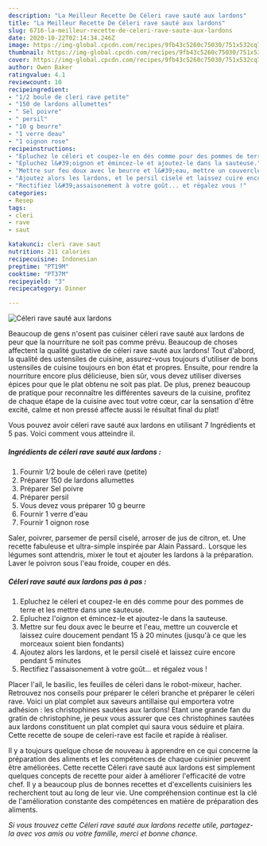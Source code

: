 ```yaml
---
description: "La Meilleur Recette De Céleri rave sauté aux lardons"
title: "La Meilleur Recette De Céleri rave sauté aux lardons"
slug: 6716-la-meilleur-recette-de-celeri-rave-saute-aux-lardons
date: 2020-10-22T02:14:34.246Z
image: https://img-global.cpcdn.com/recipes/9fb43c5260c75030/751x532cq70/celeri-rave-saute-aux-lardons-photo-principale-de-la-recette.jpg
thumbnail: https://img-global.cpcdn.com/recipes/9fb43c5260c75030/751x532cq70/celeri-rave-saute-aux-lardons-photo-principale-de-la-recette.jpg
cover: https://img-global.cpcdn.com/recipes/9fb43c5260c75030/751x532cq70/celeri-rave-saute-aux-lardons-photo-principale-de-la-recette.jpg
author: Owen Baker
ratingvalue: 4.1
reviewcount: 10
recipeingredient:
- "1/2 boule de cleri rave petite"
- "150 de lardons allumettes"
- " Sel poivre"
- " persil"
- "10 g beurre"
- "1 verre deau"
- "1 oignon rose"
recipeinstructions:
- "Epluchez le céleri et coupez-le en dés comme pour des pommes de terre et les mettre dans une sauteuse."
- "Epluchez l&#39;oignon et émincez-le et ajoutez-le dans la sauteuse."
- "Mettre sur feu doux avec le beurre et l&#39;eau, mettre un couvercle et laissez cuire doucement pendant 15 à 20 minutes (jusqu&#39;à ce que les morceaux soient bien fondants)"
- "Ajoutez alors les lardons, et le persil ciselé et laissez cuire encore pendant 5 minutes"
- "Rectifiez l&#39;assaisonement à votre goût... et régalez vous !"
categories:
- Resep
tags:
- cleri
- rave
- saut

katakunci: cleri rave saut 
nutrition: 211 calories
recipecuisine: Indonesian
preptime: "PT19M"
cooktime: "PT37M"
recipeyield: "3"
recipecategory: Dinner

---
```



![Céleri rave sauté aux lardons](https://img-global.cpcdn.com/recipes/9fb43c5260c75030/751x532cq70/celeri-rave-saute-aux-lardons-photo-principale-de-la-recette.jpg)

Beaucoup de gens n'osent pas cuisiner céleri rave sauté aux lardons de peur que la nourriture ne soit pas comme prévu. Beaucoup de choses affectent la qualité gustative de céleri rave sauté aux lardons! Tout d'abord, la qualité des ustensiles de cuisine, assurez-vous toujours d'utiliser de bons ustensiles de cuisine toujours en bon état et propres. Ensuite, pour rendre la nourriture encore plus délicieuse, bien sûr, vous devez utiliser diverses épices pour que le plat obtenu ne soit pas plat. De plus, prenez beaucoup de pratique pour reconnaître les différentes saveurs de la cuisine, profitez de chaque étape de la cuisine avec tout votre cœur, car la sensation d'être excité, calme et non pressé affecte aussi le résultat final du plat!

<!--inarticleads1-->

Vous pouvez avoir céleri rave sauté aux lardons en utilisant 7 Ingrédients et 5 pas. Voici comment vous atteindre il.

##### Ingrédients de céleri rave sauté aux lardons :

1. Fournir 1/2 boule de céleri rave (petite)
1. Préparer 150 de lardons allumettes
1. Préparer  Sel poivre
1. Préparer  persil
1. Vous devez vous préparer 10 g beurre
1. Fournir 1 verre d&#39;eau
1. Fournir 1 oignon rose


Saler, poivrer, parsemer de persil ciselé, arroser de jus de citron, et. Une recette fabuleuse et ultra-simple inspirée par Alain Passard.. Lorsque les légumes sont attendris, mixer le tout et ajouter les lardons à la préparation. Laver le poivron sous l&#39;eau froide, couper en dés. 

<!--inarticleads2-->

##### Céleri rave sauté aux lardons pas à pas :

1. Epluchez le céleri et coupez-le en dés comme pour des pommes de terre et les mettre dans une sauteuse.
1. Epluchez l&#39;oignon et émincez-le et ajoutez-le dans la sauteuse.
1. Mettre sur feu doux avec le beurre et l&#39;eau, mettre un couvercle et laissez cuire doucement pendant 15 à 20 minutes (jusqu&#39;à ce que les morceaux soient bien fondants)
1. Ajoutez alors les lardons, et le persil ciselé et laissez cuire encore pendant 5 minutes
1. Rectifiez l&#39;assaisonement à votre goût... et régalez vous !


Placer l&#39;ail, le basilic, les feuilles de céleri dans le robot-mixeur, hacher. Retrouvez nos conseils pour préparer le céleri branche et préparer le céleri rave. Voici un plat complet aux saveurs antillaise qui emportera votre adhésion : les christophines sautées aux lardons! Etant une grande fan du gratin de christophine, je peux vous assurer que ces christophines sautées aux lardons constituent un plat complet qui saura vous séduire et plaira. Cette recette de soupe de celeri-rave est facile et rapide à réaliser. 

<!--inarticleads1-->

<p>
Il y a toujours quelque chose de nouveau à apprendre en ce qui concerne la préparation des aliments et les compétences de chaque cuisinier peuvent être améliorées. Cette recette Céleri rave sauté aux lardons est simplement quelques concepts de recette pour aider à améliorer l'efficacité de votre chef. Il y a beaucoup plus de bonnes recettes et d'excellents cuisiniers les recherchent tout au long de leur vie. Une compréhension continue est la clé de l'amélioration constante des compétences en matière de préparation des aliments.
</p>

<p>
<i>Si vous trouvez cette Céleri rave sauté aux lardons recette utile, partagez-la avec vos amis ou votre famille, merci et bonne chance.</i>
</p>
